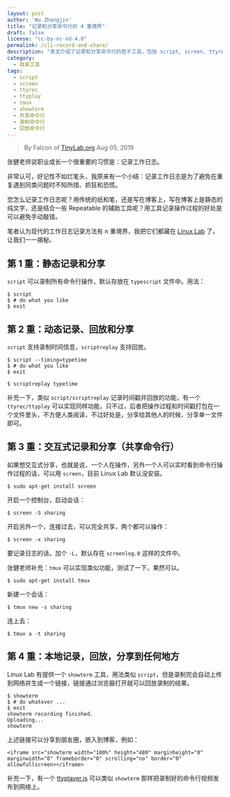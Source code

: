 ```yaml
---
layout: post
author: 'Wu Zhangjin'
title: "记录和分享命令行的 4 重境界"
draft: false
license: "cc-by-nc-nd-4.0"
permalink: /cli-record-and-share/
description: "本文介绍了记录和分享命令行的若干工具，包括 script, screen, ttyrec/ttyplay, tmux, showterm 等。"
category:
  - 效率工具
tags:
  - script
  - screen
  - ttyrec
  - ttyplay
  - tmux
  - showterm
  - 共享命令行
  - 录制命令行
  - 回放命令行
---
```


> By Falcon of [TinyLab.org][1]
> Aug 05, 2019

张健老师说职业成长一个很重要的习惯是：记录工作日志。

非常认可，好记性不如烂笔头，我原来有一个小结：记录工作日志是为了避免在重复遇到同类问题时不知所措、抓狂和恐慌。

您怎么记录工作日志呢？用传统的纸和笔，还是写在博客上，写在博客上是静态的纯文字，还是结合一些 Repeatable 的辅助工具呢？用工具记录操作过程的好处是可以避免手动敲错。

笔者认为现代的工作日志记录方法有 n 重境界，我把它们都藏在 [Linux Lab](http://tinylab.org/linux-lab) 了，让我们一一揭秘。

## 第 1 重：静态记录和分享

`script` 可以录制所有命令行操作，默认存放在 `typescript` 文件中。用法：

    $ script
    $ # do what you like
    $ exit

## 第 2 重：动态记录、回放和分享

`script` 支持录制时间信息，`scriptreplay` 支持回放。

    $ script --timing=typetime
    $ # do what you like
    $ exit

    $ scriptreplay typetime

补充一下，类似 `script/scriptreplay` 记录时间戳并回放的功能，有一个 `ttyrec/ttyplay` 可以实现同样功能，只不过，后者把操作过程和时间戳打包在一个文件里头，不方便人类阅读，不过好处是，分享给其他人的时候，分享单一文件即可。

## 第 3 重：交互式记录和分享（共享命令行）

如果想交互式分享，也就是说，一个人在操作，另外一个人可以实时看到命令行操作过程的话，可以用 `screen`，目前 Linux Lab 默认没安装。

    $ sudo apt-get install screen

开启一个控制台，启动会话：

    $ screen -S sharing

开启另外一个，连接过去，可以完全共享，两个都可以操作：

    $ screen -x sharing

要记录日志的话，加个 `-L`，默认存在 `screenlog.0` 这样的文件中。

张健老师补充：`tmux` 可以实现类似功能，测试了一下，果然可以。

    $ sudo apt-get install tmux

新建一个会话：

    $ tmux new -s sharing

连上去：

    $ tmux a -t sharing

## 第 4 重：本地记录，回放，分享到任何地方

Linux Lab 有提供一个 `showterm` 工具，用法类似 `script`，但是录制完会自动上传到网络并生成一个链接，链接通过浏览器打开就可以回放录制的结果。

    $ showterm
    $ # do whatever ...
    $ exit
    showterm recording finished.
    Uploading...
    showterm

上述链接可以分享到朋友圈，嵌入到博客，例如：

    <iframe src="showterm width="100%" height="480" marginheight="0" marginwidth="0" frameborder="0" scrolling="no" border="0" allowfullscreen></iframe>

补充一下，有一个 [ttyplayer.js](https://github.com/meowtec/ttyplayer.js) 可以类似 `showterm` 那样把录制好的命令行视频发布到网络上。

[1]: http://tinylab.org

